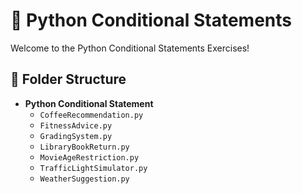 # 🐍 Python Conditional Statements

Welcome to the Python Conditional Statements Exercises! 

## 📂 Folder Structure
- **Python Conditional Statement**
  - `CoffeeRecommendation.py`
  - `FitnessAdvice.py`
  - `GradingSystem.py`
  - `LibraryBookReturn.py`
  - `MovieAgeRestriction.py`
  - `TrafficLightSimulator.py`
  - `WeatherSuggestion.py`